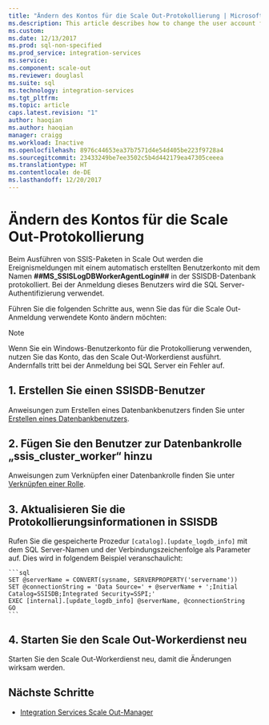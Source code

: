 ```yaml
---
title: "Ändern des Kontos für die Scale Out-Protokollierung | Microsoft-Dokumentation"
ms.description: This article describes how to change the user account for SSIS Scale Out logging
ms.custom: 
ms.date: 12/13/2017
ms.prod: sql-non-specified
ms.prod_service: integration-services
ms.service: 
ms.component: scale-out
ms.reviewer: douglasl
ms.suite: sql
ms.technology: integration-services
ms.tgt_pltfrm: 
ms.topic: article
caps.latest.revision: "1"
author: haoqian
ms.author: haoqian
manager: craigg
ms.workload: Inactive
ms.openlocfilehash: 8976c44653ea37b7571d4e54d405be223f9728a4
ms.sourcegitcommit: 23433249be7ee3502c5b4d442179ea47305ceeea
ms.translationtype: HT
ms.contentlocale: de-DE
ms.lasthandoff: 12/20/2017
---
```

# <a name="change-the-account-for-scale-out-logging"></a>Ändern des Kontos für die Scale Out-Protokollierung
Beim Ausführen von SSIS-Paketen in Scale Out werden die Ereignismeldungen mit einem automatisch erstellten Benutzerkonto mit dem Namen **##MS_SSISLogDBWorkerAgentLogin##** in der SSISDB-Datenbank protokolliert. Bei der Anmeldung dieses Benutzers wird die SQL Server-Authentifizierung verwendet.

Führen Sie die folgenden Schritte aus, wenn Sie das für die Scale Out-Anmeldung verwendete Konto ändern möchten:

> [!NOTE]
> Wenn Sie ein Windows-Benutzerkonto für die Protokollierung verwenden, nutzen Sie das Konto, das den Scale Out-Workerdienst ausführt. Andernfalls tritt bei der Anmeldung bei SQL Server ein Fehler auf.

## <a name="1-create-a-user-for-ssisdb"></a>1. Erstellen Sie einen SSISDB-Benutzer
Anweisungen zum Erstellen eines Datenbankbenutzers finden Sie unter [Erstellen eines Datenbankbenutzers](../../relational-databases/security/authentication-access/create-a-database-user.md).

## <a name="2-add-the-user-to-the-database-role-ssisclusterworker"></a>2. Fügen Sie den Benutzer zur Datenbankrolle „ssis_cluster_worker“ hinzu

Anweisungen zum Verknüpfen einer Datenbankrolle finden Sie unter [Verknüpfen einer Rolle](../../relational-databases/security/authentication-access/join-a-role.md).

## <a name="3-update-the-logging-information-in-ssisdb"></a>3. Aktualisieren Sie die Protokollierungsinformationen in SSISDB
Rufen Sie die gespeicherte Prozedur `[catalog].[update_logdb_info]` mit dem SQL Server-Namen und der Verbindungszeichenfolge als Parameter auf. Dies wird in folgendem Beispiel veranschaulicht:

    ```sql
    SET @serverName = CONVERT(sysname, SERVERPROPERTY('servername'))
    SET @connectionString = 'Data Source=' + @serverName + ';Initial Catalog=SSISDB;Integrated Security=SSPI;'
    EXEC [internal].[update_logdb_info] @serverName, @connectionString
    GO
    ```

## <a name="4-restart-the-scale-out-worker-service"></a>4. Starten Sie den Scale Out-Workerdienst neu
Starten Sie den Scale Out-Workerdienst neu, damit die Änderungen wirksam werden.

## <a name="next-steps"></a>Nächste Schritte
-   [Integration Services Scale Out-Manager](integration-services-ssis-scale-out-manager.md)